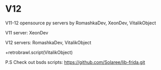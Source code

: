 # V12

V11-12 opensource py servers by RomashkaDev, XeonDev, VitalikObject

V11 server: XeonDev

V12 servers: RomashkaDev, VitalikObject

+retrobrawl.script(VitalikObject)

P.S Check out bsds scripts: https://github.com/Solaree/lib-frida.git
